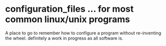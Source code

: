 # configuration_files  ... for most common linux/unix programs

 A place to go to remember how to configure a program without re-inventing the wheel.
definitely a work in progress as all software is.  
